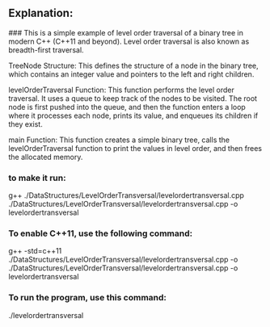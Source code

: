 ## Explanation:

### This is a simple example of level order traversal of a binary tree in modern C++ (C++11 and beyond). Level order traversal is also known as breadth-first traversal.

TreeNode Structure: This defines the structure of a node in the binary tree, which contains an integer value and pointers to the left and right children.

levelOrderTraversal Function: This function performs the level order traversal. It uses a queue to keep track of the nodes to be visited. The root node is first pushed into the queue, and then the function enters a loop where it processes each node, prints its value, and enqueues its children if they exist.

main Function: This function creates a simple binary tree, calls the levelOrderTraversal function to print the values in level order, and then frees the allocated memory.

### to make it run:
g++ ./DataStructures/LevelOrderTransversal/levelordertransversal.cpp ./DataStructures/LevelOrderTransversal/levelordertransversal.cpp -o levelordertransversal 
### To enable C++11, use the following command:
g++ -std=c++11 ./DataStructures/LevelOrderTransversal/levelordertransversal.cpp -o ./DataStructures/LevelOrderTransversal/levelordertransversal.cpp -o levelordertransversal 
### To run the program, use this command:
./levelordertransversal